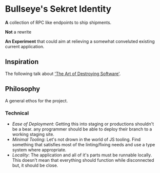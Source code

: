 # Bullseye's Sekret Identity

**A** collection of RPC like endpoints to ship shipments.

**Not** a rewrite

**An Experiment** that could aim at relieving a somewhat conveluted existing current application.

## Inspiration

The following talk about ['The Art of Destroying Software'][dvideo].

## Philosophy

A general ethos for the project.

### Technical

* _Ease of Deployment_: Getting this into staging or productions shouldn't be a bear.
    any programmer should be able to deploy their branch to a working staging site.
* _Minimal Tooling_: Let's not drown in the world of JS tooling.
    Find something that satisfies most of the linting/fixing needs and use a type system where appropriate.
* _Locality_: The application and all of it's parts must be runnable locally.
    This doesn't mean that everything should function while disconnected but, it should be close.


[dvideo]: https://vimeo.com/108441214

